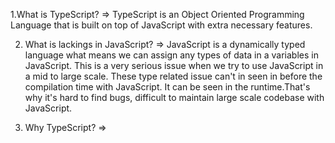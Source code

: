 1.What is TypeScript?
=> TypeScript is an Object Oriented Programming Language that is built on top of JavaScript with extra necessary features.


2. What is lackings in JavaScript?
=> JavaScript is a dynamically typed language what means we can assign any types of data in a variables in JavaScript. This is a very serious issue when we try to use JavaScript in a mid to large scale. These type related issue can't in seen in before the compilation time with JavaScript. It can be seen in the runtime.That's why it's hard to find bugs, difficult to maintain large scale codebase with JavaScript.


3. Why TypeScript?
=> 